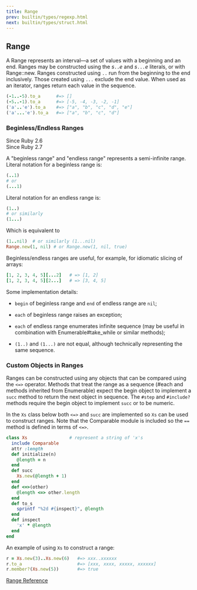 ```yaml
---
title: Range
prev: builtin/types/regexp.html
next: builtin/types/struct.html
---
```


## Range[](#range)

A Range represents an interval—a set of values with a beginning and an
end. Ranges may be constructed using the *s*`..`*e* and *s*`...`*e*
literals, or with Range::new. Ranges constructed using `..` run from the
beginning to the end inclusively. Those created using `...` exclude the
end value. When used as an iterator, ranges return each value in the
sequence.


```ruby
(-1..-5).to_a      #=> []
(-5..-1).to_a      #=> [-5, -4, -3, -2, -1]
('a'..'e').to_a    #=> ["a", "b", "c", "d", "e"]
('a'...'e').to_a   #=> ["a", "b", "c", "d"]
```

### Beginless/Endless Ranges[](#beginlessendless-ranges)

<div class="since-version">Since Ruby 2.6</div>

<div class="since-version">Since Ruby 2.7</div>

A "beginless range" and "endless range" represents a semi-infinite
range. Literal notation for a beginless range is:


```ruby
(..1)
# or
(...1)
```

Literal notation for an endless range is:


```ruby
(1..)
# or similarly
(1...)
```

Which is equivalent to


```ruby
(1..nil)  # or similarly (1...nil)
Range.new(1, nil) # or Range.new(1, nil, true)
```

Beginless/endless ranges are useful, for example, for idiomatic slicing
of arrays:


```ruby
[1, 2, 3, 4, 5][...2]   # => [1, 2]
[1, 2, 3, 4, 5][2...]   # => [3, 4, 5]
```

Some implementation details:

* `begin` of beginless range and `end` of endless range are `nil`;
* `each` of beginless range raises an exception;
* `each` of endless range enumerates infinite sequence (may be useful in
  combination with Enumerable#take\_while or similar methods);

* `(1..)` and `(1...)` are not equal, although technically representing
  the same sequence.

### Custom Objects in Ranges[](#custom-objects-in-ranges)

Ranges can be constructed using any objects that can be compared using
the `<=>` operator. Methods that treat the range as a sequence (#each
and methods inherited from Enumerable) expect the begin object to
implement a `succ` method to return the next object in sequence. The
`#step` and `#include?` methods require the begin object to implement
`succ` or to be numeric.

In the `Xs` class below both `<=>` and `succ` are implemented so `Xs`
can be used to construct ranges. Note that the Comparable module is
included so the `==` method is defined in terms of `<=>`.


```ruby
class Xs                # represent a string of 'x's
  include Comparable
  attr :length
  def initialize(n)
    @length = n
  end
  def succ
    Xs.new(@length + 1)
  end
  def <=>(other)
    @length <=> other.length
  end
  def to_s
    sprintf "%2d #{inspect}", @length
  end
  def inspect
    'x' * @length
  end
end
```

An example of using `Xs` to construct a range:


```ruby
r = Xs.new(3)..Xs.new(6)   #=> xxx..xxxxxx
r.to_a                     #=> [xxx, xxxx, xxxxx, xxxxxx]
r.member?(Xs.new(5))       #=> true
```

<a href='https://ruby-doc.org/core-2.7.0/Range.html' class='ruby-doc
remote' target='_blank'>Range Reference</a>

